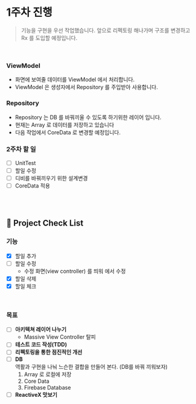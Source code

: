 # 1주차 진행

> 기능을 구현을 우선 작업했습니다.
> 앞으로 리펙토링 해나가며 구조를 변경하고 Rx 를 도입할 예정입니다.

<br/>

### ViewModel

- 화면에 보여줄 데이터를 ViewModel 에서 처리합니다.
- ViewModel 은 생성자에서 Repository 를 주입받아 사용합니다.

### Repository

- Repository 는 DB 를 바꿔끼울 수 있도록 하기위한 레이어 입니다.
- 현재는 Array 로 데이터를 저장하고 있습니다
- 다음 작업에서 CoreData 로 변경할 예정입니다.

### 2주차 할 일

- [ ] UnitTest
- [ ] 할일 수정
- [ ] 디비를 바꿔끼우기 위한 설계변경
- [ ] CoreData 적용

<br/>
<br/>

## 🧩 Project Check List

### 기능

- [x] 할일 추가
- [ ] 할일 수정
  - 수정 화면(view controller) 를 띄워 에서 수정
- [x] 할일 삭제
- [x] 할일 체크

<br/>

### 목표

- [ ] **아키텍쳐 레이어 나누기**
  - Massive View Controller 탈피
- [ ] **테스트 코드 작성(TDD)**
- [ ] **리펙토링을 통한 점진적인 개선**
- [ ] **DB**
      <br/>
      역활과 구현을 나눠 느슨한 결합을 만들어 본다. (DB를 바꿔 끼워보자)
  1. Array 로 로컬에 저장
  2. Core Data
  3. Firebase Database
- [ ] **ReactiveX 맛보기**
